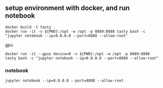 ## setup environment with docker, and run notebook

```
docker build -t tasty .
docker run -it -v ${PWD}:/opt -w /opt -p 8889:8888 tasty bash -c "jupyter notebook --ip=0.0.0.0 --port=8888 --allow-root"
```
gpu
```
docker run -it --gpus device=0 -v ${PWD}:/opt -w /opt -p 8889:8888 tasty bash -c "jupyter notebook --ip=0.0.0.0 --port=8888 --allow-root"
```
### notebook

```
jupyter notebook --ip=0.0.0.0 --port=8888 --allow-root
```




